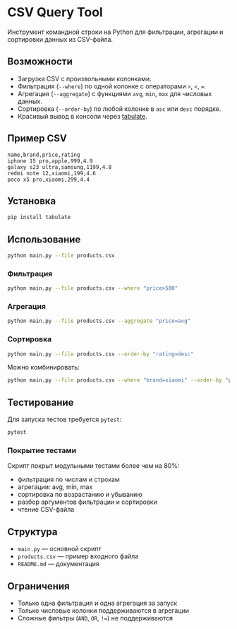 # CSV Query Tool

Инструмент командной строки на Python для фильтрации, агрегации и сортировки данных из CSV-файла.

## Возможности

- Загрузка CSV с произвольными колонками.
- Фильтрация (`--where`) по одной колонке с операторами `>`, `<`, `=`.
- Агрегация (`--aggregate`) с функциями `avg`, `min`, `max` для числовых данных.
- Сортировка (`--order-by`) по любой колонке в `asc` или `desc` порядке.
- Красивый вывод в консоли через [tabulate](https://pypi.org/project/tabulate/).

## Пример CSV

```csv
name,brand,price,rating
iphone 15 pro,apple,999,4.9
galaxy s23 ultra,samsung,1199,4.8
redmi note 12,xiaomi,199,4.6
poco x5 pro,xiaomi,299,4.4
```

## Установка

```bash
pip install tabulate
```

## Использование

```bash
python main.py --file products.csv
```

### Фильтрация

```bash
python main.py --file products.csv --where "price>500"
```

### Агрегация

```bash
python main.py --file products.csv --aggregate "price=avg"
```

### Сортировка

```bash
python main.py --file products.csv --order-by "rating=desc"
```

Можно комбинировать:

```bash
python main.py --file products.csv --where "brand=xiaomi" --order-by "price=asc"
```

## Тестирование

Для запуска тестов требуется `pytest`:

```bash
pytest
```

### Покрытие тестами

Скрипт покрыт модульными тестами более чем на 80%:
- фильтрация по числам и строкам
- агрегации: avg, min, max
- сортировка по возрастанию и убыванию
- разбор аргументов фильтрации и сортировки
- чтение CSV-файла

## Структура

- `main.py` — основной скрипт
- `products.csv` — пример входного файла
- `README.md` — документация

## Ограничения

- Только одна фильтрация и одна агрегация за запуск
- Только числовые колонки поддерживаются в агрегации
- Сложные фильтры (`AND`, `OR`, `!=`) не поддерживаются
